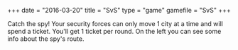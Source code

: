 +++
date = "2016-03-20"
title = "SvS"
type = "game"
gamefile = "SvS"
+++

Catch the spy! Your security forces can only move 1 city at a time and will spend a ticket. You'll get 1 ticket per round.
On the left you can see some info about the spy's route.
